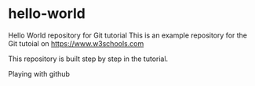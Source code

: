 # hello-world
Hello World repository for Git tutorial
This is an example repository for the Git tutoial on https://www.w3schools.com

This repository is built step by step in the tutorial.

Playing with github
